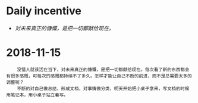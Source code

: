 # Daily incentive
* *对未来真正的慷慨，是把一切都献给现在。*

# 2018-11-15
        没错人就该活在当下，对未来真正的慷慨，是把一切都献给现在。每次看了新的东西都会有很多感慨，可每次的感慨都持续不了多久。怎样才能让自己不断的前进，而不是总需要太多的调整呢？
        不断的对自己做总结，形成文档，对事情做分类，明天开始把小桌子拿来，写文档的时候用笔记本，用小桌子站立着写。
        